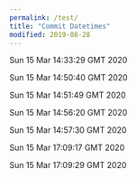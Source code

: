 ```yaml
---
permalink: /test/
title: "Commit Datetimes"
modified: 2019-08-28
---
```



Sun 15 Mar 14:33:29 GMT 2020

Sun 15 Mar 14:50:40 GMT 2020

Sun 15 Mar 14:51:49 GMT 2020

Sun 15 Mar 14:56:20 GMT 2020

Sun 15 Mar 14:57:30 GMT 2020

Sun 15 Mar 17:09:17 GMT 2020

Sun 15 Mar 17:09:29 GMT 2020
